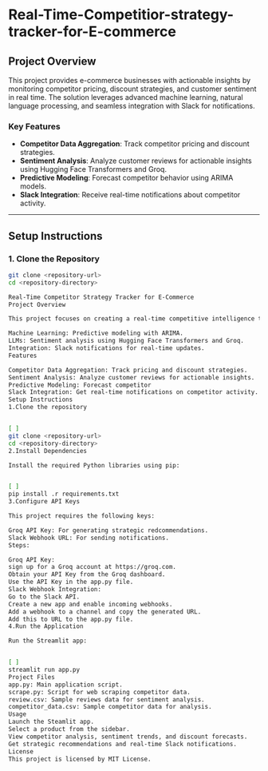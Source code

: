 # Real-Time-Competitior-strategy-tracker-for-E-commerce

## Project Overview
This project provides e-commerce businesses with actionable insights by monitoring competitor pricing, discount strategies, and customer sentiment in real time. The solution leverages advanced machine learning, natural language processing, and seamless integration with Slack for notifications.

### Key Features
- **Competitor Data Aggregation**: Track competitor pricing and discount strategies.
- **Sentiment Analysis**: Analyze customer reviews for actionable insights using Hugging Face Transformers and Groq.
- **Predictive Modeling**: Forecast competitor behavior using ARIMA models.
- **Slack Integration**: Receive real-time notifications about competitor activity.

---

## Setup Instructions

### 1. Clone the Repository
```bash
git clone <repository-url>
cd <repository-directory>

Real-Time Competitor Strategy Tracker for E-Commerce
Project Overview

This project focuses on creating a real-time competitive intelligence tool for e-commerce businesses. It provides actionable insights by monitoring competitor pricing, discount strategies, and customer sentiment. The solution leverages:

Machine Learning: Predictive modeling with ARIMA.
LLMs: Sentiment analysis using Hugging Face Transformers and Groq.
Integration: Slack notifications for real-time updates.
Features

Competitor Data Aggregation: Track pricing and discount strategies.
Sentiment Analysis: Analyze customer reviews for actionable insights.
Predictive Modeling: Forecast competitor
Slack Integration: Get real-time notifications on competitor activity.
Setup Instructions
1.Clone the repository


[ ]
git clone <repository-url>
cd <repository-directory>
2.Install Dependencies

Install the required Python libraries using pip:


[ ]
pip install .r requirements.txt
3.Configure API Keys

This project requires the following keys:

Groq API Key: For generating strategic redcommendations.
Slack Webhook URL: For sending notifications.
Steps:

Groq API Key:
sign up for a Groq account at https://groq.com.
Obtain your API Key from the Groq dashboard.
Use the API Key in the app.py file.
Slack Webhook Integration:
Go to the Slack API.
Create a new app and enable incoming webhooks.
Add a webhook to a channel and copy the generated URL.
Add this to URL to the app.py file.
4.Run the Application

Run the Streamlit app:


[ ]
streamlit run app.py
Project Files
app.py: Main application script.
scrape.py: Script for web scraping competitor data.
review.csv: Sample reviews data for sentiment analysis.
competitor_data.csv: Sample competitor data for analysis.
Usage
Launch the Steamlit app.
Select a product from the sidebar.
View competitor analysis, sentiment trends, and discount forecasts.
Get strategic recommendations and real-time Slack notifications.
License
This project is licensed by MIT License.

